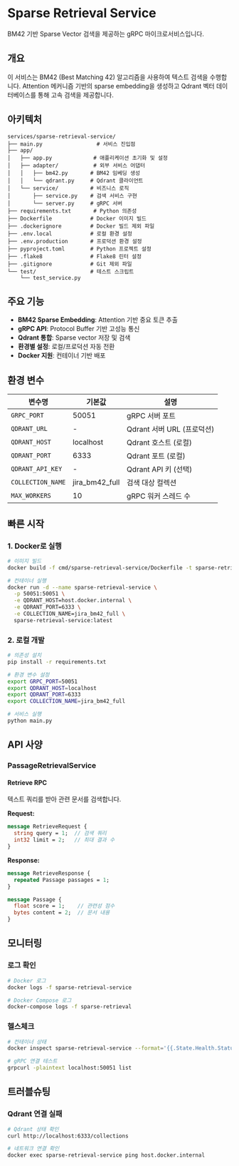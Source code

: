 # Sparse Retrieval Service

BM42 기반 Sparse Vector 검색을 제공하는 gRPC 마이크로서비스입니다.

## 개요

이 서비스는 BM42 (Best Matching 42) 알고리즘을 사용하여 텍스트 검색을 수행합니다. Attention 메커니즘 기반의 sparse embedding을 생성하고 Qdrant 벡터 데이터베이스를 통해 고속 검색을 제공합니다.

## 아키텍처

```
services/sparse-retrieval-service/
├── main.py                 # 서비스 진입점
├── app/
│   ├── app.py             # 애플리케이션 초기화 및 설정
│   ├── adapter/           # 외부 서비스 어댑터
│   │   ├── bm42.py       # BM42 임베딩 생성
│   │   └── qdrant.py     # Qdrant 클라이언트
│   └── service/          # 비즈니스 로직
│       ├── service.py    # 검색 서비스 구현
│       └── server.py     # gRPC 서버
├── requirements.txt       # Python 의존성
├── Dockerfile            # Docker 이미지 빌드
├── .dockerignore         # Docker 빌드 제외 파일
├── .env.local            # 로컬 환경 설정
├── .env.production       # 프로덕션 환경 설정
├── pyproject.toml        # Python 프로젝트 설정
├── .flake8               # Flake8 린터 설정
├── .gitignore            # Git 제외 파일
└── test/                 # 테스트 스크립트
    └── test_service.py
```

## 주요 기능

- **BM42 Sparse Embedding**: Attention 기반 중요 토큰 추출
- **gRPC API**: Protocol Buffer 기반 고성능 통신
- **Qdrant 통합**: Sparse vector 저장 및 검색
- **환경별 설정**: 로컬/프로덕션 자동 전환
- **Docker 지원**: 컨테이너 기반 배포

## 환경 변수

| 변수명 | 기본값 | 설명 |
|--------|--------|------|
| `GRPC_PORT` | 50051 | gRPC 서버 포트 |
| `QDRANT_URL` | - | Qdrant 서버 URL (프로덕션) |
| `QDRANT_HOST` | localhost | Qdrant 호스트 (로컬) |
| `QDRANT_PORT` | 6333 | Qdrant 포트 (로컬) |
| `QDRANT_API_KEY` | - | Qdrant API 키 (선택) |
| `COLLECTION_NAME` | jira_bm42_full | 검색 대상 컬렉션 |
| `MAX_WORKERS` | 10 | gRPC 워커 스레드 수 |

## 빠른 시작

### 1. Docker로 실행

```bash
# 이미지 빌드
docker build -f cmd/sparse-retrieval-service/Dockerfile -t sparse-retrieval-service:latest .

# 컨테이너 실행
docker run -d --name sparse-retrieval-service \
  -p 50051:50051 \
  -e QDRANT_HOST=host.docker.internal \
  -e QDRANT_PORT=6333 \
  -e COLLECTION_NAME=jira_bm42_full \
  sparse-retrieval-service:latest
```

### 2. 로컬 개발

```bash
# 의존성 설치
pip install -r requirements.txt

# 환경 변수 설정
export GRPC_PORT=50051
export QDRANT_HOST=localhost
export QDRANT_PORT=6333
export COLLECTION_NAME=jira_bm42_full

# 서비스 실행
python main.py
```

## API 사양

### PassageRetrievalService

#### Retrieve RPC

텍스트 쿼리를 받아 관련 문서를 검색합니다.

**Request:**
```protobuf
message RetrieveRequest {
  string query = 1;  // 검색 쿼리
  int32 limit = 2;   // 최대 결과 수
}
```

**Response:**
```protobuf
message RetrieveResponse {
  repeated Passage passages = 1;
}

message Passage {
  float score = 1;    // 관련성 점수
  bytes content = 2;  // 문서 내용
}
```

## 모니터링

### 로그 확인

```bash
# Docker 로그
docker logs -f sparse-retrieval-service

# Docker Compose 로그
docker-compose logs -f sparse-retrieval
```

### 헬스체크

```bash
# 컨테이너 상태
docker inspect sparse-retrieval-service --format='{{.State.Health.Status}}'

# gRPC 연결 테스트
grpcurl -plaintext localhost:50051 list
```

## 트러블슈팅

### Qdrant 연결 실패

```bash
# Qdrant 상태 확인
curl http://localhost:6333/collections

# 네트워크 연결 확인
docker exec sparse-retrieval-service ping host.docker.internal
```
